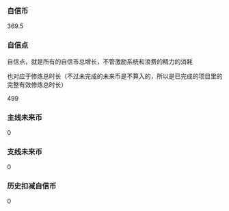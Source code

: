 ### 自信币
369.5

### 自信点
自信点，就是所有的自信币总增长，不管激励系统和浪费的精力的消耗

也对应于修炼总时长（不过未完成的未来币是不算入的，所以是已完成的项目里的完整有效修炼总时长）

499

### 主线未来币
0

### 支线未来币
0

### 历史扣减自信币
0
